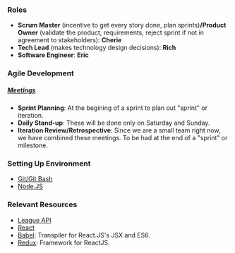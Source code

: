 ### Roles
- **Scrum Master** (incentive to get every story done, plan sprints)**/Product Owner** (validate the product, requirements, reject sprint if not in agreement to stakeholders): **Cherie**
- **Tech Lead** (makes technology design decisions): **Rich**
- **Software Engineer**: **Eric**

### Agile Development
##### [Meetings](https://www.atlassian.com/agile/scrum/ceremonies)
- **Sprint Planning**: At the begining of a sprint to plan out "sprint" or iteration.
- **Daily Stand-up**: These will be done only on Saturday and Sunday.
- **Iteration Review/Retrospective**: Since we are a small team right now, we have combined these meetings. To be had at the end of a "sprint" or milestone.

### Setting Up Environment
- [Git/Git Bash](https://git-scm.com/downloads)
- [Node.JS](https://nodejs.org/en/)

### Relevant Resources
- [League API](https://developer.riotgames.com/)
- [React](https://reactjs.org/)
- [Babel](https://babeljs.io/): Transpiler for React.JS's JSX and ES6.
- [Redux](https://redux.js.org): Framework for ReactJS.